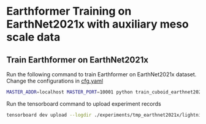 # Earthformer Training on EarthNet2021x with auxiliary meso scale data

## Train Earthformer on EarthNet2021x
Run the following command to train Earthformer on EarthNet2021x dataset. 
Change the configurations in [cfg.yaml](./cfg.yaml)
```bash
MASTER_ADDR=localhost MASTER_PORT=10001 python train_cuboid_earthnet2021x.py --gpus 2 --cfg cfg.yaml --ckpt_name last.ckpt --save tmp_earthnet2021x
```
Run the tensorboard command to upload experiment records
```bash
tensorboard dev upload --logdir ./experiments/tmp_earthnet2021x/lightning_logs --name 'tmp_earthnet2021x'
```
